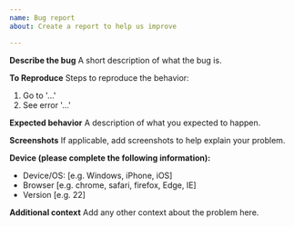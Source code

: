 ```yaml
---
name: Bug report
about: Create a report to help us improve

---
```


**Describe the bug**
A short description of what the bug is.

**To Reproduce**
Steps to reproduce the behavior:
1. Go to '...'
2. See error '...'

**Expected behavior**
A description of what you expected to happen.

**Screenshots**
If applicable, add screenshots to help explain your problem.

**Device (please complete the following information):**
 - Device/OS: [e.g. Windows, iPhone, iOS]
 - Browser [e.g. chrome, safari, firefox, Edge, IE]
 - Version [e.g. 22]

**Additional context**
Add any other context about the problem here.
